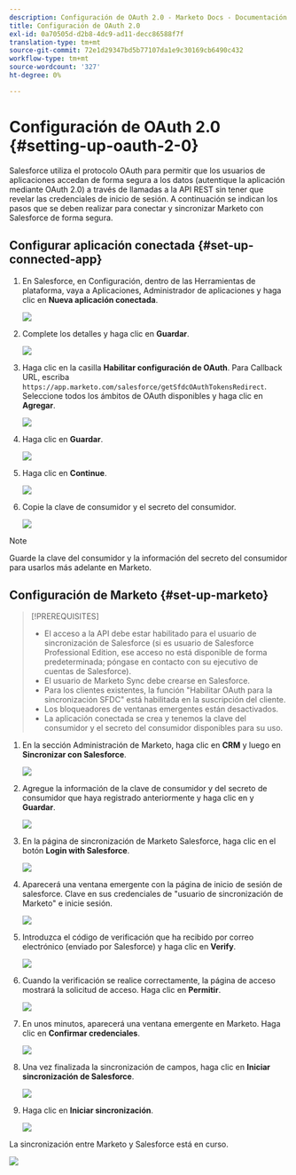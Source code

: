 ```yaml
---
description: Configuración de OAuth 2.0 - Marketo Docs - Documentación del producto
title: Configuración de OAuth 2.0
exl-id: 0a70505d-d2b8-4dc9-ad11-decc86588f7f
translation-type: tm+mt
source-git-commit: 72e1d29347bd5b77107da1e9c30169cb6490c432
workflow-type: tm+mt
source-wordcount: '327'
ht-degree: 0%

---
```


# Configuración de OAuth 2.0 {#setting-up-oauth-2-0}

Salesforce utiliza el protocolo OAuth para permitir que los usuarios de aplicaciones accedan de forma segura a los datos (autentique la aplicación mediante OAuth 2.0) a través de llamadas a la API REST sin tener que revelar las credenciales de inicio de sesión. A continuación se indican los pasos que se deben realizar para conectar y sincronizar Marketo con Salesforce de forma segura.

## Configurar aplicación conectada {#set-up-connected-app}

1. En Salesforce, en Configuración, dentro de las Herramientas de plataforma, vaya a Aplicaciones, Administrador de aplicaciones y haga clic en **Nueva aplicación conectada**.

   ![](assets/setting-up-oauth-2-1.png)

1. Complete los detalles y haga clic en **Guardar**.

   ![](assets/setting-up-oauth-2-2.png)

1. Haga clic en la casilla **Habilitar configuración de OAuth**. Para Callback URL, escriba `https://app.marketo.com/salesforce/getSfdcOAuthTokensRedirect`. Seleccione todos los ámbitos de OAuth disponibles y haga clic en **Agregar**.

   ![](assets/setting-up-oauth-2-3.png)

1. Haga clic en **Guardar**.

   ![](assets/setting-up-oauth-2-4.png)

1. Haga clic en **Continue**.

   ![](assets/setting-up-oauth-2-5.png)

1. Copie la clave de consumidor y el secreto del consumidor.

   ![](assets/setting-up-oauth-2-6.png)

>[!NOTE]
>
>Guarde la clave del consumidor y la información del secreto del consumidor para usarlos más adelante en Marketo.

## Configuración de Marketo {#set-up-marketo}

>[!PREREQUISITES]
>
>* El acceso a la API debe estar habilitado para el usuario de sincronización de Salesforce (si es usuario de Salesforce Professional Edition, ese acceso no está disponible de forma predeterminada; póngase en contacto con su ejecutivo de cuentas de Salesforce).
>* El usuario de Marketo Sync debe crearse en Salesforce.
>* Para los clientes existentes, la función &quot;Habilitar OAuth para la sincronización SFDC&quot; está habilitada en la suscripción del cliente.
>* Los bloqueadores de ventanas emergentes están desactivados.
>* La aplicación conectada se crea y tenemos la clave del consumidor y el secreto del consumidor disponibles para su uso.


1. En la sección Administración de Marketo, haga clic en **CRM** y luego en **Sincronizar con Salesforce**.

   ![](assets/setting-up-oauth-2-7.png)

1. Agregue la información de la clave de consumidor y del secreto de consumidor que haya registrado anteriormente y haga clic en y **Guardar**.

   ![](assets/setting-up-oauth-2-8.png)

1. En la página de sincronización de Marketo Salesforce, haga clic en el botón **Login with Salesforce**.

   ![](assets/setting-up-oauth-2-9.png)

1. Aparecerá una ventana emergente con la página de inicio de sesión de salesforce. Clave en sus credenciales de &quot;usuario de sincronización de Marketo&quot; e inicie sesión.

   ![](assets/setting-up-oauth-2-10.png)

1. Introduzca el código de verificación que ha recibido por correo electrónico (enviado por Salesforce) y haga clic en **Verify**.

   ![](assets/setting-up-oauth-2-11.png)

1. Cuando la verificación se realice correctamente, la página de acceso mostrará la solicitud de acceso. Haga clic en **Permitir**.

   ![](assets/setting-up-oauth-2-12.png)

1. En unos minutos, aparecerá una ventana emergente en Marketo. Haga clic en **Confirmar credenciales**.

   ![](assets/setting-up-oauth-2-13.png)

1. Una vez finalizada la sincronización de campos, haga clic en **Iniciar sincronización de Salesforce**.

   ![](assets/setting-up-oauth-2-14.png)

1. Haga clic en **Iniciar sincronización**.

   ![](assets/setting-up-oauth-2-15.png)

La sincronización entre Marketo y Salesforce está en curso.

![](assets/setting-up-oauth-2-16.png)
